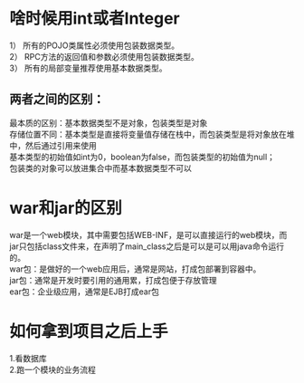 # 啥时候用int或者Integer
1） 所有的POJO类属性必须使用包装数据类型。<br />2） RPC方法的返回值和参数必须使用包装数据类型。<br />3） 所有的局部变量推荐使用基本数据类型。
## 两者之间的区别：
最本质的区别：基本数据类型不是对象，包装类型是对象<br />存储位置不同：基本类型是直接将变量值存储在栈中，而包装类型是将对象放在堆中，然后通过引用来使用<br />基本类型的初始值如int为0，boolean为false，而包装类型的初始值为null；<br />包装类的对象可以放进集合中而基本数据类型不可以
# war和jar的区别
war是一个web模块，其中需要包括WEB-INF，是可以直接运行的web模块，而jar只包括class文件来，在声明了main_class之后是可以是可以用java命令运行的。 <br />war包：是做好的一个web应用后，通常是网站，打成包部署到容器中。<br />jar包：通常是开发时要引用的通用累，打成包便于存放管理<br />ear包：企业级应用，通常是EJB打成ear包
# 如何拿到项目之后上手
1.看数据库<br />2.跑一个模块的业务流程

